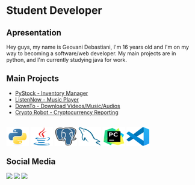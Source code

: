 # Student Developer
## Apresentation
Hey guys, my name is Geovani Debastiani, I'm 16 years old and I'm on my way to becoming a software/web developer. My main projects are in python, and I'm currently studying java for work.

## Main Projects

 + <a href="https://github.com/GeovaniTech/PyStock_controle_de_estoque" target="_blank">PyStock - Inventory Manager</a> <br>
 + <a href="https://github.com/GeovaniTech/ListenNow_V2" target="_blank">ListenNow - Music Player</a>
 + <a href="https://github.com/GeovaniTech/DownTo-Videos-Musics" target="_blank">DownTo - Download Videos/Music/Audios</a>
 + <a href="https://github.com/GeovaniTech/Automation_Price_of_Cryptocurrencies" target="_blank">Crypto Robot - Cryptocurrency Reporting</a>
  
<div style="display: inline_block"><br>
  <img align="center" alt="Python" height="50" width="60" src="https://raw.githubusercontent.com/devicons/devicon/master/icons/python/python-original.svg">
  <img align="center" alt="Python" height="50" width="60" src="https://raw.githubusercontent.com/devicons/devicon/master/icons/java/java-original.svg">
  <img align="center" alt="VScode" height="50" width="60" src="https://raw.githubusercontent.com/devicons/devicon/master/icons/postgresql/postgresql-original.svg">
  <img align="center" alt="MySql" height="50" width="60" src="https://raw.githubusercontent.com/devicons/devicon/master/icons/mysql/mysql-original.svg">
  <img align="center" alt="Pycharm" height="50" width="60" src="https://raw.githubusercontent.com/devicons/devicon/master/icons/pycharm/pycharm-original.svg">
  <img align="center" alt="VScode" height="50" width="60" src="https://raw.githubusercontent.com/devicons/devicon/master/icons/vscode/vscode-original.svg">
</div>

## Social Media

<div> 
    <a href="https://www.linkedin.com/in/geovani-debastiani" target="_blank"><img src="https://img.shields.io/badge/-LinkedIn-%230077B5?style=for-the-badge&logo=linkedin&logoColor=white" target="_blank"></a>
        <a href="https://www.youtube.com/channel/UC9RsMXqCUf34H8VFkeHhObA" target="_blank"><img src="https://camo.githubusercontent.com/d79c5549652f9c7690992eb49571d216a70a480681561cbd93bfbfc77c491e54/68747470733a2f2f696d672e736869656c64732e696f2f62616467652f596f75547562652d4646303030303f7374796c653d666f722d7468652d6261646765266c6f676f3d796f7574756265266c6f676f436f6c6f723d7768697465" target="_blank"></a>
  <a href = "mailto:geovanidebastiani32@gmail.com"><img src="https://img.shields.io/badge/-Gmail-%23333?style=for-the-badge&logo=gmail&logoColor=white" target="_blank"></a>
</div>
